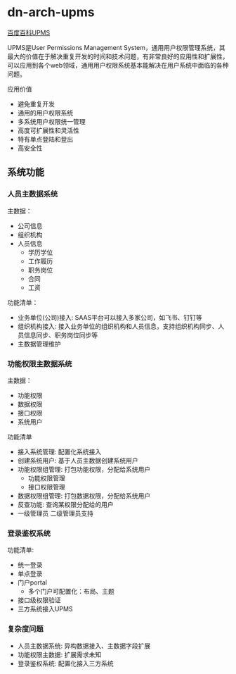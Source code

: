 
# dn-arch-upms 

[百度百科UPMS](https://baike.baidu.com/item/UPMS/10172446)

UPMS是User Permissions Management
System，通用用户权限管理系统，其最大的价值在于解决重复开发的时间和技术问题，有非常良好的应用性和扩展性，可以应用到各个web领域，通用用户权限系统基本能解决在用户系统中面临的各种问题。

应用价值

-   避免重复开发
-   通用的用户权限系统
-   多系统用户权限统一管理
-   高度可扩展性和灵活性
-   特有单点登陆和登出
-   高安全性

## 系统功能

### 人员主数据系统

主数据：

-   公司信息
-   组织机构
-   人员信息
    -   学历学位
    -   工作履历
    -   职务岗位
    -   合同
    -   工资

功能清单：

-   业务单位(公司)接入: SAAS平台可以接入多家公司，如飞书、钉钉等
-   组织机构接入:
    接入业务单位的组织机构和人员信息，支持组织机构同步、人员信息同步、职务岗位同步等
-   主数据管理维护

### 功能权限主数据系统

主数据：

-   功能权限
-   数据权限
-   接口权限
-   系统用户

功能清单

-   接入系统管理: 配置化系统接入
-   创建系统用户: 基于人员主数据创建系统用户
-   功能权限组管理: 打包功能权限，分配给系统用户
    -   功能权限管理
    -   接口权限管理
-   数据权限组管理: 打包数据权限，分配给系统用户
-   反查功能: 查询某权限分配给的用户
-   一级管理员 二级管理员支持

### 登录鉴权系统

功能清单:

-   统一登录
-   单点登录
-   门户portal
    -   多个门户可配置化：布局、主题
-   接口级权限验证
-   三方系统接入UPMS

### 复杂度问题

-   人员主数据系统: 异构数据接入、主数据字段扩展
-   功能权限主数据: 扩展需求未知
-   登录鉴权系统: 配置化接入三方系统
